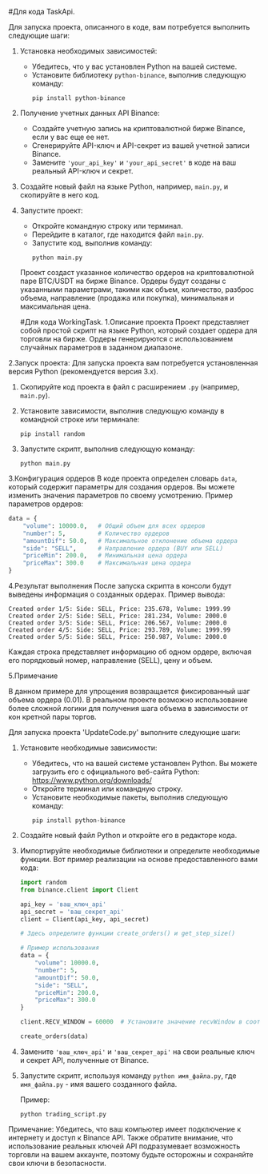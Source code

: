#Для кода TaskApi.

Для запуска проекта, описанного в коде, вам потребуется выполнить следующие шаги:

1. Установка необходимых зависимостей:
   - Убедитесь, что у вас установлен Python на вашей системе.
   - Установите библиотеку `python-binance`, выполнив следующую команду:
     ```
     pip install python-binance
     ```

2. Получение учетных данных API Binance:
   - Создайте учетную запись на криптовалютной бирже Binance, если у вас еще ее нет.
   - Сгенерируйте API-ключ и API-секрет из вашей учетной записи Binance.
   - Замените `'your_api_key'` и `'your_api_secret'` в коде на ваш реальный API-ключ и секрет.

3. Создайте новый файл на языке Python, например, `main.py`, и скопируйте в него код.

4. Запустите проект:
   - Откройте командную строку или терминал.
   - Перейдите в каталог, где находится файл `main.py`.
   - Запустите код, выполнив команду:
     ```
     python main.py
     ```
   Проект создаст указанное количество ордеров на криптовалютной паре BTC/USDT на бирже Binance. Ордеры будут созданы с указанными параметрами, такими как объем, количество, разброс объема, направление (продажа или покупка), минимальная и максимальная цена.
   
   
   
   
   
   
   
   
   
   #Для кода WorkingTask.
   1.Описание проекта
Проект представляет собой простой скрипт на языке Python, который создает ордера для торговли на бирже. Ордеры генерируются с использованием случайных параметров в заданном диапазоне.

2.Запуск проекта:
Для запуска проекта вам потребуется установленная версия Python (рекомендуется версия 3.x).

1. Скопируйте код проекта в файл с расширением `.py` (например, `main.py`).

2. Установите зависимости, выполнив следующую команду в командной строке или терминале:
   ```
   pip install random
   ```

3. Запустите скрипт, выполнив следующую команду:
   ```
   python main.py
   ```

 3.Конфигурация ордеров
В коде проекта определен словарь `data`, который содержит параметры для создания ордеров. Вы можете изменить значения параметров по своему усмотрению.
Пример параметров ордеров:
```python
data = {
    "volume": 10000.0,   # Общий объем для всех ордеров
    "number": 5,         # Количество ордеров
    "amountDif": 50.0,   # Максимальное отклонение объема ордера
    "side": "SELL",      # Направление ордера (BUY или SELL)
    "priceMin": 200.0,   # Минимальная цена ордера
    "priceMax": 300.0    # Максимальная цена ордера
}
```

4.Результат выполнения
После запуска скрипта в консоли будут выведены информация о созданных ордерах. Пример вывода:
```
Created order 1/5: Side: SELL, Price: 235.678, Volume: 1999.99
Created order 2/5: Side: SELL, Price: 281.234, Volume: 2000.0
Created order 3/5: Side: SELL, Price: 206.567, Volume: 2000.0
Created order 4/5: Side: SELL, Price: 293.789, Volume: 1999.99
Created order 5/5: Side: SELL, Price: 250.987, Volume: 2000.0
```
Каждая строка представляет информацию об одном ордере, включая его порядковый номер, направление (SELL), цену и объем.

5.Примечание

В данном примере для упрощения возвращается фиксированный шаг объема ордера (0.01). В реальном проекте возможно использование более сложной логики для получения шага объема в зависимости от кон
кретной пары торгов.






Для запуска проекта 'UpdateCode.py' выполните следующие шаги:

1. Установите необходимые зависимости:
   - Убедитесь, что на вашей системе установлен Python. Вы можете загрузить его с официального веб-сайта Python: https://www.python.org/downloads/
   - Откройте терминал или командную строку.
   - Установите необходимые пакеты, выполнив следующую команду:
     ```
     pip install python-binance
     ```

2. Создайте новый файл Python и откройте его в редакторе кода.

3. Импортируйте необходимые библиотеки и определите необходимые функции. Вот пример реализации на основе предоставленного вами кода:

   ```python
   import random
   from binance.client import Client

   api_key = 'ваш_ключ_api'
   api_secret = 'ваш_секрет_api'
   client = Client(api_key, api_secret)

   # Здесь определите функции create_orders() и get_step_size()

   # Пример использования
   data = {
       "volume": 10000.0,
       "number": 5,
       "amountDif": 50.0,
       "side": "SELL",
       "priceMin": 200.0,
       "priceMax": 300.0
   }

   client.RECV_WINDOW = 60000  # Установите значение recvWindow в соответствии с вашими потребностями

   create_orders(data)
   ```

4. Замените `'ваш_ключ_api'` и `'ваш_секрет_api'` на свои реальные ключ и секрет API, полученные от Binance.

5. Запустите скрипт, используя команду `python имя_файла.py`, где `имя_файла.py` - имя вашего созданного файла.

   Пример:
   ```
   python trading_script.py
   ```

Примечание: Убедитесь, что ваш компьютер имеет подключение к интернету и доступ к Binance API. Также обратите внимание, что использование реальных ключей API подразумевает возможность торговли на вашем аккаунте, поэтому будьте осторожны и сохраняйте свои ключи в безопасности.
